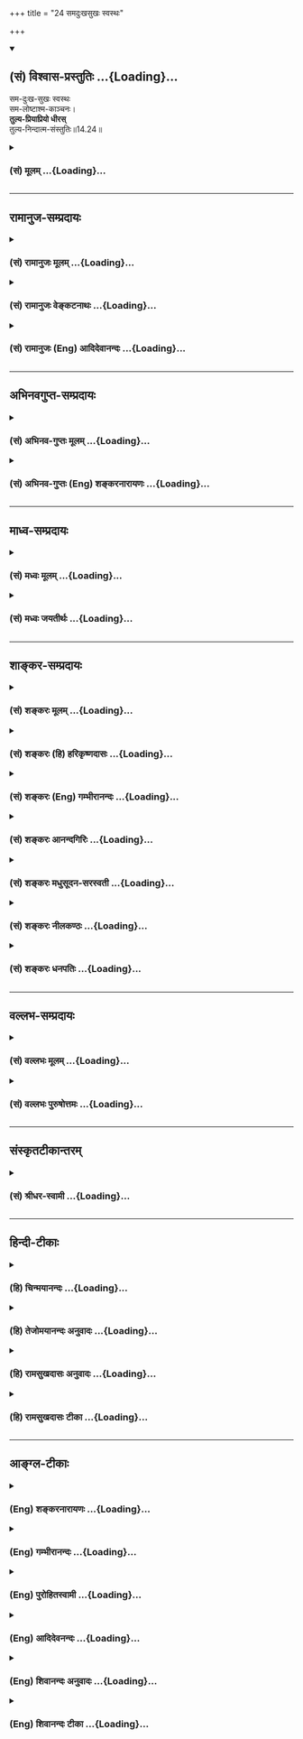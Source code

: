 +++
title = "24 समदुःखसुखः स्वस्थः"

+++
<div class="js_include" newlevelforh1="2" title="(सं) विश्वास-प्रस्तुतिः" unfilled url="/purANam_vaiShNavam/mahAbhAratam/06-bhIShma-parva/03-bhagavad-gItA-parva/saMskRtam/vishvAsa-prastutiH/14_guNa-traya-vibhAga-y/24_samaduHkhasukhaH_.md">
<details open><summary><h2>(सं) विश्वास-प्रस्तुतिः ...{Loading}...</h2></summary>

सम-दुःख-सुखः स्वस्थः  
सम-लोष्टाश्म-काञ्चनः।  
**तुल्य-प्रियाप्रियो धीरस्**  
तुल्य-निन्दात्म-संस्तुतिः॥14.24॥
</details>
</div>
<div class="js_include collapsed" newlevelforh1="3" title="(सं) मूलम्" unfilled url="/purANam_vaiShNavam/mahAbhAratam/06-bhIShma-parva/03-bhagavad-gItA-parva/saMskRtam/mUlam/14_guNa-traya-vibhAga-y/24_samaduHkhasukhaH_.md">
<details><summary><h3>(सं) मूलम् ...{Loading}...</h3></summary>

समदुःखसुखः स्वस्थः समलोष्टाश्मकाञ्चनः।  
तुल्यप्रियाप्रियो धीरस्तुल्यनिन्दात्मसंस्तुतिः।।14.24।।
</details>
</div>


_________________
## रामानुज-सम्प्रदायः
<div class="js_include collapsed" newlevelforh1="3" title="(सं) रामानुजः मूलम्" unfilled url="/purANam_vaiShNavam/mahAbhAratam/06-bhIShma-parva/03-bhagavad-gItA-parva/saMskRtam/rAmAnujaH/mUlam/14_guNa-traya-vibhAga-y/24_samaduHkhasukhaH_.md">
<details><summary><h3>(सं) रामानुजः मूलम् ...{Loading}...</h3></summary>

।।14.24 ।।**समदुःखसुखः** दुःखसुखयोः समः चित्तः **स्वस्थः** स्वस्मिन्
स्थितः स्वात्मैकप्रियत्वेन तद्व्यतिरिक्तपुत्रादिजन्ममरणादिसुखदुःखयोः
समचित्त इत्यर्थः।। तत एव **समलोष्टाश्मकाञ्चनः;** तत एव च
**तुल्यप्रियाप्रियः** तुल्यप्रियाप्रियविषयः।। **धीरः**
प्रकृत्यात्मविवेककुशलः; तत एव **तुल्यनिन्दात्मसंस्तुतिः** आत्मनि
मनुष्यत्वाद्य्-अभिमान-कृत-गुणागुण-निमित्त-स्तुति-निन्दयोः स्वासंबन्धानुसंधानेन
तुल्य-चित्तः; 

</details>
</div>
<div class="js_include collapsed" newlevelforh1="3" title="(सं) रामानुजः वेङ्कटनाथः" unfilled url="/purANam_vaiShNavam/mahAbhAratam/06-bhIShma-parva/03-bhagavad-gItA-parva/saMskRtam/rAmAnujaH/venkaTanAthaH/14_guNa-traya-vibhAga-y/24_samaduHkhasukhaH_.md">
<details><summary><h3>(सं) रामानुजः वेङ्कटनाथः ...{Loading}...</h3></summary>

  
  
।।14.24।। समदुःखसुखत्वादिकं प्रागेव सुशिक्षितम्; स्वस्थशब्देन
विकारराहित्यगुणाननुविधानादिमात्रप्रतिपादनं पुनरुक्तम् आत्मनिष्ठताविधानं
तु बहुविधसमचित्तताप्रतिपादने हेतुतयोपयुक्तमित्यभिप्रायेणाहस्वस्मिन्
स्थित इति। तदभिप्रेतमाहस्वात्मैकप्रियत्वेनेति।
सुखदुःखप्रियाप्रियादिशब्दानामनतिभिन्नार्थानामपि लोकव्यवहारच्छायया
पुनरुक्तिः परिहृता। तत एवस्वस्थत्वादेवेत्यर्थः।
प्रियाप्रियोपनतावक्षोभ्यत्वादेस्तुल्यप्रियाप्रियादिशब्दैः सिद्धत्वादत्र
विवक्षितं धीविशेषवत्त्वलक्षणं धीरत्वं निन्दास्तुतिसाम्यादौ यथा
हेतुर्भवति; तथा विशिनष्टिप्रकृत्यात्मविवेककुशल इति। धीरः
इत्यन्तैरान्तरलक्षणान्युक्तानि। अथ
बाह्याचारलिङ्गप्रश्नोत्तरमित्यभिप्रायेणाहतत एव
तुल्यनिन्दात्मसंस्तुतिरिति। समदुःखः इत्यादिकं बाह्यलिङ्गपरमिति केचित्।
स्तुतिनिन्दे हि गुणदोषख्यापनरूपे तत्र विविक्तात्मदर्शिनो देहगतैः
सौन्दर्यवैरूप्यादिगुणदोषैः स्तुतिनिन्दाप्रवृत्तौ परस्तुतिनिन्दयोरिव न
प्रीत्यादिसम्भव इत्याह -- आत्मनीति। मूर्खाः पूजितपूजकाः (लोकः पूजितपूजकः)
\[म.भा.5।33।55\] इति न्यायेन लौकिकाः स्तुवन्तं मानयन्ति;
निन्दकमवमन्यन्ते मानावमानप्रकाराश्च लोकव्यवहारतः शास्त्रतश्च सिद्धाः।
तत्रमानयितारो मित्राणि भवन्ति; अवमन्तारस्त्वरयः इति
लोकदृष्टक्रमविवक्षामाह -- तत्प्रयुक्तेति। वाचिकस्तुतिनिन्दयोः
पृथगुपादानादत्र मानावमानशब्दौ मानसकायिकविषयौ। समबुद्धेरपि गुणातीतस्य
परबुद्धिकल्पितौ मित्रारिपक्षौ विद्येते। आरभ्यत इत्यारम्भः कर्म;
कृतप्रतिकृतादिरूपः। अपवर्गार्थारम्भव्यवच्छेदायाहदेहित्वप्रयुक्तेति;
सांसारिकसर्वारम्भपरित्यागीत्यर्थः। एतदेव बाह्याचारलिङ्गम्।
आन्तरैरद्वेषादिभिर्बाह्यैरारम्भपरित्यागादिभिश्च गुणातीतो लक्ष्यते। त एव
च गुणात्ययोपाया इति प्रश्नत्रयं प्रत्युक्तं भवति।

</details>
</div>
<div class="js_include collapsed" newlevelforh1="3" title="(सं) रामानुजः (Eng) आदिदेवानन्दः" unfilled url="/purANam_vaiShNavam/mahAbhAratam/06-bhIShma-parva/03-bhagavad-gItA-parva/saMskRtam/rAmAnujaH/english/AdidevAnandaH/14_guNa-traya-vibhAga-y/24_samaduHkhasukhaH_.md">
<details><summary><h3>(सं) रामानुजः (Eng) आदिदेवानन्दः ...{Loading}...</h3></summary>

14.24 - 14.25 He who is 'alike in pleasure and pain,' namely, whose mind
is eal in pleasure and pain; 'who dwells in his self,' namely, who
dwells in his self because his love for the self keeps his mind in
eanimity in pleasure and pain arising from the birth, death etc., of his
sons and other relatives and friends, and who, because of this, 'looks
upon a clod, a stone and a piece of gold as of eal value,' who
conseently remains the same towards things dear or hateful, i.e., who
treats alike the worldly objects desired and undesired; who is
'intelligent,' namely, proficient in discrimination between the Prakrti
and the self; who, therefore, regards blame and praise as alike, namely,
who treats with eality praise and blame looking upon good and evil
alities as born of identification with bodies such as those of men etc.,
and as such unconnected with his real self; who is the 'same in honour
and dishonour' because these are feelings based on the misconception
that the body is the self, and as a conseence of such discrimination
between the body and the self, 'looks alike on friend and foe,' because
he understands that ther is no connection between them and himself; and
who has thus abandoned all entrprises in which embodied beings are
involved - he who is like this, is said to have risen above the Gunas.
Now Sri Krsna states the main method (technie) for transcending such
Gunas:

</details>
</div>


_________________
## अभिनवगुप्त-सम्प्रदायः
<div class="js_include collapsed" newlevelforh1="3" title="(सं) अभिनव-गुप्तः मूलम्" unfilled url="/purANam_vaiShNavam/mahAbhAratam/06-bhIShma-parva/03-bhagavad-gItA-parva/saMskRtam/abhinava-guptaH/mUlam/14_guNa-traya-vibhAga-y/24_samaduHkhasukhaH_.md">
<details><summary><h3>(सं) अभिनव-गुप्तः मूलम् ...{Loading}...</h3></summary>

।।14.23 -- 14.25।। अत एवाह -- उदासीनवदित्यादि उच्यते इत्यन्तम्। यः अज्ञो
निर्विवेकस्तिष्ठति स एव ज्ञः; सम्यग्ज्ञानात्। तथा हि नेङ्गते न स्वरूपात्
च्यवते। अत्र चोपायः शरीरेन्द्रियादिस्वभाव +++(S;;N चोपायः सर्वेषामारंभाणां
शरीरारंभकेन्द्रियादि -- )+++ एषः; यत् प्रवर्तनम् +++(N प्रवर्तते)+++ ; न तु फलं
किंचिदहमभिसन्दधे इति स्थिरा बुद्धिः +++(N स्थिरबुद्धिः)+++।

</details>
</div>
<div class="js_include collapsed" newlevelforh1="3" title="(सं) अभिनव-गुप्तः (Eng) शङ्करनारायणः" unfilled url="/purANam_vaiShNavam/mahAbhAratam/06-bhIShma-parva/03-bhagavad-gItA-parva/saMskRtam/abhinava-guptaH/english/shankaranArAyaNaH/14_guNa-traya-vibhAga-y/24_samaduHkhasukhaH_.md">
<details><summary><h3>(सं) अभिनव-गुप्तः (Eng) शङ्करनारायणः ...{Loading}...</h3></summary>

14.24 See Comment under 14.25

</details>
</div>


_________________
## माध्व-सम्प्रदायः
<div class="js_include collapsed" newlevelforh1="3" title="(सं) मध्वः मूलम्" unfilled url="/purANam_vaiShNavam/mahAbhAratam/06-bhIShma-parva/03-bhagavad-gItA-parva/saMskRtam/madhvaH/mUlam/14_guNa-traya-vibhAga-y/24_samaduHkhasukhaH_.md">
<details><summary><h3>(सं) मध्वः मूलम् ...{Loading}...</h3></summary>

।।14.24 -- 14.25।। तुल्यत्वार्थ उक्तः पुरस्तात्।

</details>
</div>
<div class="js_include collapsed" newlevelforh1="3" title="(सं) मध्वः जयतीर्थः" unfilled url="/purANam_vaiShNavam/mahAbhAratam/06-bhIShma-parva/03-bhagavad-gItA-parva/saMskRtam/madhvaH/jayatIrthaH/14_guNa-traya-vibhAga-y/24_samaduHkhasukhaH_.md">
<details><summary><h3>(सं) मध्वः जयतीर्थः ...{Loading}...</h3></summary>

।।14.24 -- 14.25।। समदुःखसुखः \[14।24\] इत्यादिना सर्वथा सुखादौ
तुल्यत्वबुद्धिरुच्यत इत्यन्यथाप्रतीतिनिरासार्थमाह -- **तुल्यत्वे**ति।
तुल्यत्ववाचिनः शब्दस्यार्थ इत्यर्थः। प्रायः सर्वानित्याद्युक्तरीत्येति
भावः।

</details>
</div>


_________________
## शाङ्कर-सम्प्रदायः
<div class="js_include collapsed" newlevelforh1="3" title="(सं) शङ्करः मूलम्" unfilled url="/purANam_vaiShNavam/mahAbhAratam/06-bhIShma-parva/03-bhagavad-gItA-parva/saMskRtam/shankaraH/mUlam/14_guNa-traya-vibhAga-y/24_samaduHkhasukhaH_.md">
<details><summary><h3>(सं) शङ्करः मूलम् ...{Loading}...</h3></summary>

।।14.24।। --,**समदुःखसुखः** समे दुःखसुखे यस्य सः समदुःखसुखः; **स्वस्थः**
स्वे आत्मनि स्थितः प्रसन्नः; **समलोष्टाश्मकाञ्चनः** लोष्टं च अश्मा च
काञ्चनं च लोष्टाश्मकाञ्चनानि समानि यस्य सः समलोष्टाश्मकाञ्चनः;
**तुल्यप्रियाप्रियः** प्रियं च अप्रियं च प्रियाप्रिये तुल्ये समे यस्य
सोऽयं तुल्यप्रियाप्रियः; **धीरः** धीमान्; **तुल्यनिन्दात्मसंस्तुतिः**
निन्दा च आत्मसंस्तुतिश्च निन्दात्मसंस्तुती; तुल्ये निन्दात्मसंस्तुती
यस्य यतेः सः तुल्यनिन्दात्मसंस्तुतिः।। किं च --,

</details>
</div>
<div class="js_include collapsed" newlevelforh1="3" title="(सं) शङ्करः (हि) हरिकृष्णदासः" unfilled url="/purANam_vaiShNavam/mahAbhAratam/06-bhIShma-parva/03-bhagavad-gItA-parva/saMskRtam/shankaraH/hindI/harikRShNadAsaH/14_guNa-traya-vibhAga-y/24_samaduHkhasukhaH_.md">
<details><summary><h3>(सं) शङ्करः (हि) हरिकृष्णदासः ...{Loading}...</h3></summary>

।।14.24।। तथा --, जो सुखदुःखमें समान है अर्थात् सुख और दुःख जिसको समान
प्रतीत होते हैं; जो स्वस्थ अर्थात् अपने आत्मस्वरूपमें स्थित -- प्रसन्न
है; जो समलोष्टाश्मकाञ्चन है अर्थात् मिट्टी; पत्थर और सुवर्ण जिसके (
विचारमें ) समान हो गये हैं; जो तुल्यप्रियाप्रिय है अर्थात् प्रिय और
अप्रिय दोनोंहीको जो समान समझता है और जो धीर अर्थात् बुद्धिमान् है तथा जो
तुल्यनिन्दात्मसंस्तुति है अर्थात् जिसके विचारमें अपनी निन्दा और स्तुति
समान हो गयी है; ऐसा अपनी निन्दास्तुतिको समान समझनेवाला यति है।

</details>
</div>
<div class="js_include collapsed" newlevelforh1="3" title="(सं) शङ्करः (Eng) गम्भीरानन्दः" unfilled url="/purANam_vaiShNavam/mahAbhAratam/06-bhIShma-parva/03-bhagavad-gItA-parva/saMskRtam/shankaraH/english/gambhIrAnandaH/14_guNa-traya-vibhAga-y/24_samaduHkhasukhaH_.md">
<details><summary><h3>(सं) शङ्करः (Eng) गम्भीरानन्दः ...{Loading}...</h3></summary>

14.24 Moreover, sama-duhkha-sukhah, he to whom sorrow and happiness are
alike;svasthah, who is established in his own Self, tranil;
sama-losta-asma-kancanah, to whom a lump of earth, iron and gold are the
same; tulya-priya-apriyah, to whom the agreeable and the disagreeable
are the same; dhirah, who is wise; tulya-ninda-atma-samstutih, to whom,
to which monk, censure and his own praise are the same-.

</details>
</div>
<div class="js_include collapsed" newlevelforh1="3" title="(सं) शङ्करः आनन्दगिरिः" unfilled url="/purANam_vaiShNavam/mahAbhAratam/06-bhIShma-parva/03-bhagavad-gItA-parva/saMskRtam/shankaraH/AnandagiriH/14_guNa-traya-vibhAga-y/24_samaduHkhasukhaH_.md">
<details><summary><h3>(सं) शङ्करः आनन्दगिरिः ...{Loading}...</h3></summary>

।।14.24।। गुणातीतस्य लिङ्गान्तरमाह -- **किञ्चेति।** तयोः समत्वं
रागद्वेषानुत्पादकतया स्वकीयत्वाभिमानानास्पदत्वं प्रसन्नत्वं
स्वास्थ्यादप्रच्युतिरविक्रियत्वम्। विद्वद्दृष्ट्या
प्रियाप्रिययोरसंभवेऽपि लोकदृष्टिमाश्रित्याह -- **प्रियं चेति।**
प्रियाप्रियग्रहणेन गृहीतानां काञ्चनादीनां
ब्राह्मणपरिव्राजकवत्पृथग्ग्रहणम्। निन्दा दोषोक्तिरात्मसंस्तुतिरात्मनो
गुणकीर्तनम्।

</details>
</div>
<div class="js_include collapsed" newlevelforh1="3" title="(सं) शङ्करः मधुसूदन-सरस्वती" unfilled url="/purANam_vaiShNavam/mahAbhAratam/06-bhIShma-parva/03-bhagavad-gItA-parva/saMskRtam/shankaraH/madhusUdana-sarasvatI/14_guNa-traya-vibhAga-y/24_samaduHkhasukhaH_.md">
<details><summary><h3>(सं) शङ्करः मधुसूदन-सरस्वती ...{Loading}...</h3></summary>

।।14.24।। समे दुःखसुखे द्वेषरागशून्यतयानात्मधर्मतयाऽनृततया च यस्य च
समदुःखसुखः। कस्मादेवं यस्मात्स्वस्थः स्वस्मिन्नात्मन्येव स्थितो
द्वैतदर्शनशून्यत्वात्। अतएव समानि हेयोपादेयभावरहितानि लोष्टाश्मकाञ्चनानि
यस्य स तथा। लोष्टः पांसुपिण्डः। अतएव तुल्ये प्रियाप्रिये सुखदुःखसाधने
यस्य हितसाधनत्वाहितसाधनत्वबुद्धिविषयत्वाभावेनोपेक्षणीयत्वात्। धीरो
धीमान् धृतिमान्वा। अतएव तुल्ये निन्दात्मसंस्तुती दोषकीर्तनगुणकीर्तने
यस्य स गुणातीत उच्यत इति द्वितीयगतेनान्वयः।

</details>
</div>
<div class="js_include collapsed" newlevelforh1="3" title="(सं) शङ्करः नीलकण्ठः" unfilled url="/purANam_vaiShNavam/mahAbhAratam/06-bhIShma-parva/03-bhagavad-gItA-parva/saMskRtam/shankaraH/nIlakaNThaH/14_guNa-traya-vibhAga-y/24_samaduHkhasukhaH_.md">
<details><summary><h3>(सं) शङ्करः नीलकण्ठः ...{Loading}...</h3></summary>

।।14.24।। अथ पञ्चम्यां भूमावसंसक्तिनामिकायां स्थितो ब्रह्मविद्वर उच्यते
-- **समेति।** समाधौ समे दुःखसुखे यस्य स समदुःखसुखः। स्वस्थः स्वेनैव
स्वेच्छयैव तिष्ठतीति स्वस्थः। यदा तु न समाधाविच्छा तदा स्वयमेव
व्युत्तिष्ठतीति भावः। सोऽपि व्युत्थानावस्थायां समलोष्टाश्मकाञ्चनो विरक्त
इत्यर्थः। तुल्यप्रियाप्रियः तुल्यनिन्दात्मसंस्तुतिश्च।
प्रियाप्रिययोर्निन्दास्तुत्योश्च प्राप्तौ तुल्यो हर्षविषादशून्यः। अत्र
हेतुर्धीर इति। यथा कश्चिच्छूरस्तीव्रप्रहारवेदनार्तोऽपि न व्यामुह्यति
धैर्याद्वेदनां चानुभवति तद्वदयं हर्षविषादानुभवन्नपि धैर्यान्न चलति।
पूर्वस्य तु जातायामपि वेदनायां हर्षाद्युदय एव नास्ति। तत्पूर्वस्य तु
वेदनैव नास्तीति भेदः। एतेन श्लोकत्रयेण सर्वेषां जीवन्मुक्तानां समाधौ
लिङ्गानि तत्संवेद्यान्याचाराश्च परसंवेद्यानि लिङ्गान्युक्तानि।

</details>
</div>
<div class="js_include collapsed" newlevelforh1="3" title="(सं) शङ्करः धनपतिः" unfilled url="/purANam_vaiShNavam/mahAbhAratam/06-bhIShma-parva/03-bhagavad-gItA-parva/saMskRtam/shankaraH/dhanapatiH/14_guNa-traya-vibhAga-y/24_samaduHkhasukhaH_.md">
<details><summary><h3>(सं) शङ्करः धनपतिः ...{Loading}...</h3></summary>

।।14.24।। किंच समे रागद्वेषानुत्पादकतया स्वीयत्वाभिमानानास्पदे दुःखसुखे
यस्य स समदुःखसुखः स्वस्मिन्नविक्रिये आत्मनि स्थितः स्वरुपान्न कदापि
प्रत्युतः। समानि अहेयोपादेयानि लोष्टदानि यस्य स यत्स्तुल्य समे
प्रियाप्रिये यस्य स धीरो धीमान्। अतएव तुल्य निन्दात्मसंस्तुती यस्य स
गुणातीति उच्यत इति परेणान्वयः।

</details>
</div>


_________________
## वल्लभ-सम्प्रदायः
<div class="js_include collapsed" newlevelforh1="3" title="(सं) वल्लभः मूलम्" unfilled url="/purANam_vaiShNavam/mahAbhAratam/06-bhIShma-parva/03-bhagavad-gItA-parva/saMskRtam/vallabhaH/mUlam/14_guNa-traya-vibhAga-y/24_samaduHkhasukhaH_.md">
<details><summary><h3>(सं) वल्लभः मूलम् ...{Loading}...</h3></summary>

।।14.24।। समेति। गुणकार्येषु हर्षद्वेषशून्यतया स लक्ष्य इत्युक्ते समत्वं
योगो हेतुरिति साङ्ख्ययोगसारभूतमर्थं स्मारयति। समे दुःखसुखे
रजस्सत्त्वकार्ये यस्य। तत्र हेतुः -- स्वस्थ आत्मस्थ इति। समानि
लोष्टाश्मकाञ्चनानि हेयतया यस्य; सर्वत्र समभूतस्य।

</details>
</div>
<div class="js_include collapsed" newlevelforh1="3" title="(सं) वल्लभः पुरुषोत्तमः" unfilled url="/purANam_vaiShNavam/mahAbhAratam/06-bhIShma-parva/03-bhagavad-gItA-parva/saMskRtam/vallabhaH/puruShottamaH/14_guNa-traya-vibhAga-y/24_samaduHkhasukhaH_.md">
<details><summary><h3>(सं) वल्लभः पुरुषोत्तमः ...{Loading}...</h3></summary>

  
  
।।14.24।। किञ्च समदुःखसुखः समे दुःखसुखे विप्रयोगसंयोगात्मके
लौकिकालौकिकदेहरूपे वा यस्य सः। स्वस्थः मत्स्वरूपे स्थितः। अतएव
समलोष्टाश्मकाञ्चनः समानि लोष्टाश्मकाञ्चनानि यस्य; सर्वस्य
भगवदात्मकत्वात्तादृशः। तुल्यप्रियाप्रियः तुल्ये प्रियाप्रिये
संयोगवियोगात्मके यस्य सः। भगवदिच्छाया एव मुख्यत्वादुभयोस्तुल्यत्वम्।
धीरः विप्रयोगादितीक्ष्णदुःखसहनशीलः। तुल्यनिन्दात्मसंस्तुतिः तुल्या
निन्दा आत्मसंस्तुतिश्च यस्य। अयं भावः -- दुष्टकृता निन्दाऽपि भक्तत्वेन
स्तुतिप्रायैव।  
  

</details>
</div>


_________________
## संस्कृतटीकान्तरम्
<div class="js_include collapsed" newlevelforh1="3" title="(सं) श्रीधर-स्वामी" unfilled url="/purANam_vaiShNavam/mahAbhAratam/06-bhIShma-parva/03-bhagavad-gItA-parva/saMskRtam/shrIdhara-svAmI/14_guNa-traya-vibhAga-y/24_samaduHkhasukhaH_.md">
<details><summary><h3>(सं) श्रीधर-स्वामी ...{Loading}...</h3></summary>

।।14.24।। अपिच **-- समेति।** समे सुखदुःखे यस्य। यतः स्वस्थः स्वरूप एव
स्थितः। अतएव समानि लोष्टाश्मकाञ्चनानि यस्य। तुल्ये प्रियाप्रिये
सुखदुःखहेतुभूते यस्य। धीरो धीमान्। तुल्या निन्दा च आत्मस्तुतिश्च यस्य।

</details>
</div>


_________________
## हिन्दी-टीकाः
<div class="js_include collapsed" newlevelforh1="3" title="(हि) चिन्मयानन्दः" unfilled url="/purANam_vaiShNavam/mahAbhAratam/06-bhIShma-parva/03-bhagavad-gItA-parva/hindI/chinmayAnandaH/14_guNa-traya-vibhAga-y/24_samaduHkhasukhaH_.md">
<details><summary><h3>(हि) चिन्मयानन्दः ...{Loading}...</h3></summary>

।।14.24।। जीवन की निरन्तर परिवर्तनशील परिस्थितियों में ज्ञानी पुरुष के
मन के समत्व और सन्तुलन का वर्णन इस श्लोक में किया गया है। त्रिगुणों की
क्रूरताओं से परे आत्मा में ज्ञानी पुरुष स्थित रहता है; जहाँ सत्त्वगुण का
रोमांचक सुख नहीं है; न रजोगुण का कोलाहल है और न ही तमोगुण की थकान है। वह
सच्चिदानन्द स्वरूप है। सामान्य मनुष्य को समता की यह स्थिति पूर्ण मृत्यु
ही प्रतीत होगी। और; निसन्देह; यह वास्तविकता भी है यह परिच्छिन्न अहंकार
की मृत्यु है; जो सांसारिक अनुभवों का भोक्ता है। उपाधियुक्त आत्मा ही
जीवरूप में प्रतीत होता है; जो सदैव विक्षुब्ध मन की प्रचण्ड चंचल
वृत्तियों पर समुद्री सतह पर बहते हुये काष्ठ खण्ड के समान व्यवहार करता
है। प्रेम और घृणा; राग और द्वेष के तूफानों से सदैव विचलित हुआ यह दुखी
जीव असंख्य विक्षेपों और दुखों को भोगता रहता है। इसलिये; तृष्णा और आसक्ति
के इस दुर्व्यवस्थित क्षेत्र से स्वयं को विलग कर स्वस्वरूप में ही स्थित
होना ही मुक्ति है। ज्ञानी पुरुष का जगत् के साथ क्या सम्बन्ध होता है यह
प्रश्न ऐसा ही है; जैसे जाग्रत पुरष का अपने स्वप्नजगत् से क्या सम्बन्ध
होता है त्रिगुणों के बन्धनों से मुक्त पुरुष जगत् की अनात्म वस्तुओं के
साथ के अविद्याजनित अहं और मम भाव को सर्वथा त्याग देता है। उस वास्तविक
दैवी जाग्रति की अवस्था में निम्न स्तर के अनुभव; इस जगत् के सुख और दुख;
प्रिय और अप्रिय तथा निन्दा और स्तुति का कोई अर्थ ही नहीं रह जाता है।
समस्त अनुभवों में वह सम; असंग साक्षी बनकर रहता है। स्वस्थ अपने सर्व
उपाधिविवर्जित सच्चिदानन्द स्वरूप में स्थित पुरुष स्वस्थ कहलाता है। अत
उपाधियों के द्वारा अनुभूत जगत् से वह अछूता रहता है। समदुखसुख इन्द्रियों
के द्वारा बाह्य जगत् के सम्पर्क में आकर पूर्वकाल में अर्जित किये हुये
समान अनुभवों की तुलना में उसका मूल्यांकन करना और तत्पश्चात् उसे सुख या
दुख के रूप में अनुभव करना; यह हमारे व्यष्टि मन की युक्ति है। यदि बाह्य
जगत् की वस्तुओं में ही सुख या दुख होता; तो सभी व्यक्तियों का अनुभव एक
समान होता जैसे सूर्य के प्रकाश का सबका अनुभव एक समान है; क्योंकि प्रकाश
सूर्य का धर्म है। परन्तु विषयों के सम्बन्ध में यह बात नहीं देखी जाती।
कोई विषय किसी एक व्यक्ति को सुखदायक प्रतीत होता है तो अन्य व्यक्ति को
दुखदायक। इससे सिद्ध होता है कि हमारे सुखदुख अपने मन की कल्पना मात्र हैं;
वस्तुस्थिति न्ाहीं। ज्ञानी पुरुष मन और बुद्धि के उपनेत्रों से जगत् को
नहीं देखता और; इसलिये; संसारी पुरुषो द्वारा कहे जाने वाले सुख और दुख में
वह समान रहता है। समलोष्टाश्मकाञ्चन वह लोष्ट (मिट्टी); अश्म (पाषाण) और
काञ्चन (स्वर्ण) इन सबको समदृष्टि से देखता है। वस्तुओं का परिग्रह करने
में संसारी लोगों की अत्यधिक रुचि होती है। लोग स्वर्ण; हीरे; मोती आदि
बहुमूल्य वस्तुओं को एकत्र करना चाहते हैं; किन्तु सामान्य मिट्टी; पाषाण
आदि की उपेक्षा करते हैं। परन्तु जिसे परमार्थ वस्तु की उपलब्धि हो गई है;
वह ज्ञानी पुरुष मिट्टी; पाषाण; स्वर्ण इन सबको एक समान ही देखता है ;
क्योंकि पारमार्थिक सत्य की दृष्टि से ये सब मिथ्या वस्तुएं ही हैं।
वस्तुत; उनमें कोई भी मूल्यवान नहीं है। बाल्यावस्था में; छोटे बालक
मयूरपंख; शुक्तिका; संगमर्मर के टुकड़े; टूटी चूड़ियां; पुरानी टिकटें आदि
वस्तुओं का संग्रह करते हैं और उनके लिये वह एक बहुमूल्य कोष के समान होता
है। परन्तु युवावस्था के प्राप्त होने पर उस कोष का कोई महत्त्व नहीं रह
जाता। वे उसे अपने छोटे भाई को दे देते हैं तो वह उस धरोहर को पाकर अत्यन्त
प्रसन्न हो जाता है। इसी प्रकार; जीवभाव में स्थित अज्ञानी पुरुष असंख्य
वस्तुओं का संग्रह करना चाहता है; जो ज्ञानी की दृष्टि में बच्चों का एक
खेल मात्र है। तुल्यप्रियाप्रिय यदि हम अनेक व्यक्तियों के साथ के अपने
सम्बन्धों पर विचार करें; तो यह ज्ञात होगा कि हमें अपने समस्वभाव का
व्यक्ति प्रिय प्रतीत होगा और प्रतिकूल स्वभाव का व्यक्ति अप्रिय। यही बात
वस्तुओं और परिस्थितियों के सम्बन्ध में भी सत्य है। यह प्रिय और अप्रिय का
अनुभव मन के स्तर पर रहने वाले लोगों के लिये ही है; मन से परे आत्मस्वरूप
में स्थित हुये ज्ञानी पुरुष के लिये नहीं। जगत् में सामान्य दृष्टि से
किन्हीं वस्तुओं और घटनाओं को प्रिय या अप्रिय समझा जाता है। ज्ञानी पुरुष
के लिये वे सब तुल्य हैं; क्योंकि वह समान्य जनों के मापदण्ड से जगत् की ओर
नहीं देखता है। तुल्यनिन्दात्मसंस्तुति स्वप्नावस्था में स्वप्नद्रष्टा
पुरुष की कोई निन्दा करते हैं और कोई प्रशंसा। जब वह स्वप्न से जाग जाता है
तो क्या वह उस निन्दा और स्तुति को तुल्य नहीं समझेगा संसारी लोग अपनीअपनी
बुद्धि और ज्ञान के अनुसार कभी किसी की निन्दा करते हैं; तो कभी स्तुति।
सर्वोच्च आत्मज्ञान में निष्ठा प्राप्त पुरुष के लिये दोनों का ही कोई
महत्त्व नहीं होता। उपर्युक्त अनुभवों के चार सुन्दर उदाहरणों के द्वारा
व्यासजी ने जीवन के कुछ प्रमुख अनुभव दर्शाये हैं; जिनमें सामान्य मनुष्य
सुख और दुख का अनुभव करता है। आगे कहते हैं

</details>
</div>
<div class="js_include collapsed" newlevelforh1="3" title="(हि) तेजोमयानन्दः अनुवादः" unfilled url="/purANam_vaiShNavam/mahAbhAratam/06-bhIShma-parva/03-bhagavad-gItA-parva/hindI/tejomayAnandaH/anuvAdaH/14_guNa-traya-vibhAga-y/24_samaduHkhasukhaH_.md">
<details><summary><h3>(हि) तेजोमयानन्दः अनुवादः ...{Loading}...</h3></summary>

।।14.24।। जो स्वस्थ (स्वरूप में स्थित), सुख-दु:ख में समान रहता है तथा
मिट्टी, पत्थर और स्वर्ण में समदृष्टि रखता है; ऐसा वीर पुरुष प्रिय और
अप्रिय को तथा निन्दा और आत्मस्तुति को तुल्य समझता है।।

</details>
</div>
<div class="js_include collapsed" newlevelforh1="3" title="(हि) रामसुखदासः अनुवादः" unfilled url="/purANam_vaiShNavam/mahAbhAratam/06-bhIShma-parva/03-bhagavad-gItA-parva/hindI/rAmasukhadAsaH/anuvAdaH/14_guNa-traya-vibhAga-y/24_samaduHkhasukhaH_.md">
<details><summary><h3>(हि) रामसुखदासः अनुवादः ...{Loading}...</h3></summary>

।।14.24।। जो धीर मनुष्य सुख-दुःखमें सम तथा अपने स्वरूपमें स्थित रहता है;
जो मिट्टीके ढेले, पत्थर और सोनेमें सम रहता है जो प्रिय-अप्रियमें तथा
अपनी निन्दा-स्तुतिमें सम रहता है; जो मान-अपमानमें तथा मित्र-शत्रुके
पक्षमें सम रहता है जो सम्पूर्ण कर्मोंके आरम्भका त्यागी है, वह मनुष्य
गुणातीत कहा जाता है।

</details>
</div>
<div class="js_include collapsed" newlevelforh1="3" title="(हि) रामसुखदासः टीका" unfilled url="/purANam_vaiShNavam/mahAbhAratam/06-bhIShma-parva/03-bhagavad-gItA-parva/hindI/rAmasukhadAsaH/TIkA/14_guNa-traya-vibhAga-y/24_samaduHkhasukhaH_.md">
<details><summary><h3>(हि) रामसुखदासः टीका ...{Loading}...</h3></summary>

।।14.24।।***व्याख्या --***  **धीरः; समदुःखसुखः --** नित्यअनित्य;
सारअसार आदिके तत्त्वको जानकर स्वतःसिद्ध स्वरूपमें स्थित होनेसे गुणातीत
मनुष्य धैर्यवान् कहलाता है। पूर्वकर्मोंके अनुसार आनेवाली अनुकूलप्रतिकूल
परिस्थितिका नाम सुखदुःख है अर्थात् प्रारब्धके अनुसार शरीर; इन्द्रियों
आदिके अनुकूल परिस्थितिको सुख कहते हैं और शरीर; इन्द्रियों आदिके प्रतिकूल
परिस्थितिको दुःख कहते हैं। गुणातीत मनुष्य इन दोनोंमें सम रहता है।
तात्पर्य है कि सुखदुःखरूप बाह्य परिस्थितियाँ उसके कहे जानेवाले
अन्तःकरणमें विकार पैदा नहीं कर सकतीं; उसको सुखीदुःखी नहीं कर
सकतीं।**स्वस्थः --** स्वरूपमें सुखदुःख है ही नहीं। स्वरूपसे तो सुखदुःख
प्रकाशित होते हैं। अतः गुणातीत मनुष्य आनेजानेवाले सुखदुःखका भोक्ता नहीं
बनता; प्रत्युत अपने नित्यनिरन्तर रहनेवाले स्वरूपमें स्थिर रहता
है।**समलोष्टाश्मकाञ्चनः --** उसका मिट्टीके ढेले; पत्थर और स्वर्णमें न तो
आकर्षण (राग) होता है और न विकर्षण (द्वेष) होता है। परन्तु व्यवहारमें वह
ढेलेको ढेलेकी जगह रखता है; पत्थरको पत्थरकी जगह रखता है और स्वर्णको
स्वर्णकी जगह (तिजोरी आदिमें) रखता है। तात्पर्य है कि यद्यपि उनकी
प्राप्तिअप्राप्तिमें उसको हर्षशोक नहीं होते; वह सम रहता है; तथापि उनसे
व्यवहार तो यथायोग्य ही करता है। ढेले; पत्थर और स्वर्णका ज्ञान न होना समता
नहीं कहलाती। समता वही है कि इन तीनोंका ज्ञान होते हुए भी इनमें रागद्वेष
न हों। ज्ञान कभी दोषी नहीं होता; विकार ही दोषी होते
हैं।**तुल्यप्रियाप्रियः --** क्रियमाण कर्मोंकी सिद्धिअसिद्धिमें अर्थात्
उनके तात्कालिक फलकी प्राप्तिअप्राप्तिमें भी वह सम रहता
है।**तुल्यनिन्दात्मसंस्तुतिः --** निन्दा और स्तुतिमें नामकी मुख्यता होती
है। गुणातीत मनुष्यका नामके साथ कोई सम्बन्ध नहीं रहता अतः कोई निन्दा करे
तो उसके चित्तमें खिन्नता नहीं होती और कोई स्तुति करे तो उसके चित्तमें
प्रसन्नता नहीं होती। इसी प्रकार निन्दा करनेवालोंके प्रति उसका द्वेष नहीं
होता और स्तुति करनेवालोंके प्रति उसका राग नहीं होता। साधारण मनुष्योंकी यह
एक आदत बन जाती है कि उनको अपनी निन्दा बुरी लगती है और स्तुति अच्छी लगती
है। परन्तु जो गुणोंसे ऊँचे उठ जाते हैं; उनको निन्दास्तुतिका ज्ञान तो
होता है और वे बर्ताव भी सबके साथ यथोचित ही करते हैं; पर उनमें
निन्दास्तुतिको लेकर खिन्नताप्रसन्नता नहीं होती। कारण कि वे जिस तत्त्वमें
स्थित हैं; वहाँ गुणोंवाली परकृत निन्दास्तुति पहुँचती ही नहीं। निन्दा और
स्तुति -- ये दोनों ही परकृत क्रियाएँ हैं। उन क्रियाओंसे राजीनाराज होना
गलती है। कारण कि जिसका जैसा स्वभाव है; जैसी धारणा है; वह उसके अनुसार ही
बोलता है। वह हमारे अनुकूल ही बोले; हमारी निन्दा न करे -- यह न्याय नहीं
है अर्थात् उसको बोलनेमें बाध्य करनेका भाव न्याय नहीं है; अन्याय है।
दूसरोंपर हमारा क्या अधिकार है कि तुम हमारी निन्दा मत करो हमारी स्तुति ही
करो दूसरी बात; कोई निन्दा करता है तो उसमें साधकको प्रसन्न होना चाहिये कि
इससे मेरे पाप कट रहे हैं; मैं शुद्ध हो रहा हूँ। अगर कोई हमारी प्रशंसा
करता है; तो उससे हमारे पुण्य नष्ट होते हैं। अतः प्रशंसामें राजी नहीं
होना चाहिये क्योंकि राजी होनेमें खतरा है**मानापमानयोस्तुल्यः --** मान और
अपमान होनेमें शरीरकी मुख्यता होती है। गुणातीत मनुष्यका शरीरके साथ
तादात्म्य नहीं रहता। अतः कोई उसका आदर करे या निरादर करे; मान करे या
अपमान करे; इन परकृत क्रियाओंका उसपर कोई असर नहीं पड़ता। निन्दास्तुति और
मानअपमान -- इन दोनों ही परकृत क्रियाओंमें गुणातीत मनुष्य सम रहता है। इन
दोनों परकृत क्रियाओंका ज्ञान होना दोषी नहीं है; प्रत्युत निन्दा और
अपमानमें दुःखी होना तथा स्तुति और मानमें हर्षित होना दोषी है क्योंकि ये
दोनों ही प्रकृतिके विकार हैं। गुणातीत पुरुषको निन्दास्तुति और मानअपमानका
ज्ञान तो होता है; पर गुणोंसे सम्बन्धविच्छेद होनेसे; नाम और शरीरके साथ
तादात्म्य न रहनेसे वह सुखीदुःखी नहीं होता। कारण कि वह जिस तत्त्वमें
स्थित है; वहाँ ये विकार नहीं हैं। वह तत्त्व गुणरहित है; निर्विकार
है।**तुल्यो मित्रारिपक्षयोः --** वह मित्र और शत्रुके पक्षमें सम रहता है।
यद्यपि गुणातीत मनुष्यकी दृष्टिमें कोई मित्र और शत्रु नहीं होता; तथापि
दूसरे लोग अपनी भावनाके अनुसार उसे अपना मित्र अथवा शत्रु भी मान सकते हैं।
साधारण मनुष्यको भी दूसरे लोग अपनी भावनाके अनुसार मित्र या शत्रु मान सकते
हैं किन्तु इस बातका पता लगनेपर उस मनुष्यपर इसका असर पड़ता है; जिससे
उसमें रागद्वेष उत्पन्न हो सकते हैं। परन्तु गुणातीत मनुष्यपर इस बातका पता
लगनेपर भी कोई असर नहीं पड़ता। वस्तुतः मित्र और शत्रुकी भावनाके कारण ही
व्यवहारमें पक्षपात होता है। गुणातीत मनुष्यके कहलानेवाले अन्तःकरणमें
मित्रशत्रुकी भावना ही नहीं होती अतः उसके व्यवहारमें पक्षपात नहीं होता। एक
व्यक्ति उस महापुरुषके साथ मित्रता रखता है और दूसरा व्यक्ति अपने स्वभाववश
उस महापुरुषके साथ शत्रुता रखता है। जब उन दोनों व्यक्तियोंकी किसी बातको
लेकर न्याय करनेका अवसर आ जाय; तब (व्यवहारमें) वह मित्रता रखनेवालेकी
अपेक्षा शत्रुता रखनेवालेका कुछ अधिक पक्ष लेता है। जैसे -- पदार्थादिका
बँटवारा करते समय वह मित्रता रखनेवालेको कम (उतना ही; जितना वह
प्रसन्नतापूर्वक सहन कर सकता हो) और शत्रुता रखनेवालोंको कुछ ज्यादा पदार्थ
देता है। यह भी समता ही कहलाती है क्योंकि अपने पक्षवालोंके साथ न्याय और
विपक्षवालोंके साथ उदारता होनी चाहिये।**सर्वारम्भपरित्यागी --** वह
महापुरुष सम्पूर्ण कर्मोंके आरम्भका त्यागी होता है। तात्पर्य है कि
धनसम्पत्तिके संग्रह और भोगोंके लिये वह किसी तरहका कोई नया कर्म आरम्भ
नहीं करता। स्वतः प्राप्त परिस्थितिके अनुसार ही उसकी प्रवृत्ति और
निवृत्ति होती है अर्थात क्रियाओंमें उसकी प्रवृत्ति कामना; वासना; ममतासे
रहित होती है और निवृत्ति भी मानबड़ाई आदिकी इच्छासे रहित होती
है।**गुणातीतः स उच्यते --** यहाँ **उच्यते** पदसे यही ध्वनि निकलती है कि
उस महापुरुषकी गुणातीत संज्ञा नहीं है किन्तु उसके कहे जानेवाले शरीर;
अन्तःकरणके लक्षणोंको लेकर ही उसको गुणातीत कहा जाता है। वास्तवमें देखा जाय
तो जो गुणातीत है; उसके लक्षण नहीं हो सकते। लक्षण तो गुणोंसे ही होते हैं
अतः जिसके लक्षण होते हैं; वह गुणातीत कैसे हो सकता है परन्तु अर्जुनने भी
गुणातीतके ही लक्षण पूछे हैं और भगवान्ने भी गुणातीतके ही लक्षण कहे हैं।
इसका तात्पर्य यह है कि लोग पहले उस गुणातीतकी जिस शरीर और अन्तःकरणमें
स्थिति मानते थे; उसी शरीर और अन्तःकरणके लक्षणोंको लेकर वे उसमें आरोप
करते हैं कि यह गुणातीत मनुष्य है। अतः ये लक्षण गुणातीत मनुष्यको
पहचाननेके संकेतमात्र हैं। प्रकृतिके कार्य गुण हैं और गुणोंके कार्य
शरीरइन्द्रियाँमनबुद्धि हैं। अतः मनबुद्धि आदिके द्वारा अपने कारण गुणोंका
भी पूरा वर्णन नहीं हो सकता; फिर गुणोंके भी कारण प्रकृतिका वर्णन हो ही
कैसे सकता है जो प्रकृतिसे भी सर्वथा अतीत (गुणातीत) है; उसका वर्णन करना
तो उन मनबुद्धि आदिके द्वारा सम्भव ही नहीं है। वास्तवमें गुणातीतके ये
लक्षण स्वरूपमें तो होते ही नहीं किन्तु अन्तःकरणमें मानी हुई अहंताममताके
नष्ट हो जानेपर उसके कहे जानेवाले अन्तःकरणके माध्यमसे ही ये लक्षण --
गुणातीतके लक्षण कहे जाते हैं। यहाँ भगवान्ने सुखदुःख; प्रियअप्रिय;
निन्दास्तुति और मानअपमान -- ये आठ परस्पर विरुद्ध नाम लिये हैं; जिनमें
साधारण आदमियोंकी तो विषमता हो ही जाती है; साधकोंकी भी कभीकभी विषमता हो
जाती है। ऐसे इन आठ कठिन स्थलोंमें जिसकी समता हो जाती है; उसके लिये अन्य
सभी अवस्थाओंमें समता रखना सुगम हो जाता है। अतः यहाँ उन्हीं आठ कठिन
स्थलोंका नाम लेकर भगवान् यह बताते हैं कि गुणातीत महापुरुषकी इन आठों
स्थलोंमें स्वतःस्वाभाविक समता होती है। गुणातीत मनुष्यकी जो स्वतःसिद्ध
निर्विकारता है; उसकी जो स्वाभाविक स्थिति है; उसमें अनुकूलप्रतिकूल
परिस्थितियोंके आनेजानेका कुछ भी फरक नहीं पड़ता। उसकी निर्विकारता; समता
ज्योंकीत्यों अटल रहती है। उसकी शान्ति कभी भङ्ग नहीं होती। \[चौबीसवें और
पचीसवें -- इन दो श्लोकोंमें भगवान्ने गुणातीत महापुरुषकी समताका वर्णन
किया है। \]  
  
***सम्बन्ध --***  अर्जुनने तीसरे प्रश्नके रूपमें गुणातीत होनेका उपाय
पूछा था। उसका उत्तर भगवान् आगेके श्लोकमें देते हैं।

</details>
</div>


_________________
## आङ्ग्ल-टीकाः
<div class="js_include collapsed" newlevelforh1="3" title="(Eng) शङ्करनारायणः" unfilled url="/purANam_vaiShNavam/mahAbhAratam/06-bhIShma-parva/03-bhagavad-gItA-parva/english/shankaranArAyaNaH/14_guNa-traya-vibhAga-y/24_samaduHkhasukhaH_.md">
<details><summary><h3>(Eng) शङ्करनारायणः ...{Loading}...</h3></summary>

14.24. To whom pain, pleasure and sleep are alike; to whom a cold, a
stone and a lump of gold are alike; to whom both the pleasant and the
unpleasant things are eal; who is firm \[in mind\]; to whom blame and
personal commendation are eal;

</details>
</div>
<div class="js_include collapsed" newlevelforh1="3" title="(Eng) गम्भीरानन्दः" unfilled url="/purANam_vaiShNavam/mahAbhAratam/06-bhIShma-parva/03-bhagavad-gItA-parva/english/gambhIrAnandaH/14_guNa-traya-vibhAga-y/24_samaduHkhasukhaH_.md">
<details><summary><h3>(Eng) गम्भीरानन्दः ...{Loading}...</h3></summary>

14.24 He to whom sorrow and happiness are alike, who is established in
his own Self, to whom a lump of earth, iron and gold are the same, to
whom the agreeable and the disagreeable are the same, who is wise, to
whom censure and his own praise are the same;

</details>
</div>
<div class="js_include collapsed" newlevelforh1="3" title="(Eng) पुरोहितस्वामी" unfilled url="/purANam_vaiShNavam/mahAbhAratam/06-bhIShma-parva/03-bhagavad-gItA-parva/english/purohitasvAmI/14_guNa-traya-vibhAga-y/24_samaduHkhasukhaH_.md">
<details><summary><h3>(Eng) पुरोहितस्वामी ...{Loading}...</h3></summary>

14.24 Who accepts pain and pleasure as it comes, is centred in his Self,
to whom a piece of clay or stone or gold are the same, who neither likes
nor dislikes, who is steadfast, indifferent alike to praise or censure;

</details>
</div>
<div class="js_include collapsed" newlevelforh1="3" title="(Eng) आदिदेवनन्दः" unfilled url="/purANam_vaiShNavam/mahAbhAratam/06-bhIShma-parva/03-bhagavad-gItA-parva/english/AdidevanandaH/14_guNa-traya-vibhAga-y/24_samaduHkhasukhaH_.md">
<details><summary><h3>(Eng) आदिदेवनन्दः ...{Loading}...</h3></summary>

14.24 He who is alike in pleasure and pain, who dwells in his self, who
looks upon a clod, a stone and piece of gold as of eal value, who
remains the same towards things dear and hateful and who is intelligent,
who regards both blame and praise of himself as eal;

</details>
</div>
<div class="js_include collapsed" newlevelforh1="3" title="(Eng) शिवानन्दः अनुवादः" unfilled url="/purANam_vaiShNavam/mahAbhAratam/06-bhIShma-parva/03-bhagavad-gItA-parva/english/shivAnandaH/anuvAdaH/14_guNa-traya-vibhAga-y/24_samaduHkhasukhaH_.md">
<details><summary><h3>(Eng) शिवानन्दः अनुवादः ...{Loading}...</h3></summary>

14.24 Who is the same in pleasure and pain, who dwells in the Self, to
whom a clod of earth, stone and gold are alike, who is the same to the
dear and the unfriendly, who is firm, and to whom censure and praise are
as one.

</details>
</div>
<div class="js_include collapsed" newlevelforh1="3" title="(Eng) शिवानन्दः टीका" unfilled url="/purANam_vaiShNavam/mahAbhAratam/06-bhIShma-parva/03-bhagavad-gItA-parva/english/shivAnandaH/TIkA/14_guNa-traya-vibhAga-y/24_samaduHkhasukhaH_.md">
<details><summary><h3>(Eng) शिवानन्दः टीका ...{Loading}...</h3></summary>

14.24 समदुःखसुखः alike in pleasure and pain; स्वस्थः standing in his own
Self; समलोष्टाश्मकाञ्चनः regarding a clod of earth; a stone and gold
alike; तुल्यप्रियाप्रियः the same to the dear and the undear; धीरः firm;
तुल्यनिन्दात्मसंस्तुतिः the same in censure and praise. Commentary Night
and day have no meaning to a post fixed in the ground. Even so pleasure
and pain have no meaning to a sage who dwells in his own Self. He is
above the pairs of opposites. In his eyes cowdung or gold; a jewel or a
stone; are of eal value. He is free from the idea of,giving and taking.
His mind is not perturbed by anything pleasant or unpleasant. He is the
same towards agreeable and disagreeable things. Praise and censure
cannot affect him. He stands adamant. He abides in his own essential
state as ExistenceKnowledgeBliss Absolute. He is ever calm and serene.
(Cf.V.18)

</details>
</div>
